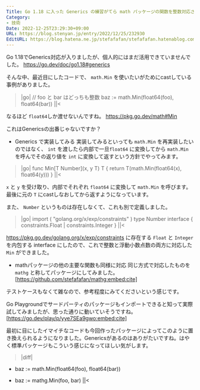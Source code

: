 ```yaml
---
Title: Go 1.18 に入った Generics の練習がてら math パッケージの関数を整数対応させてみる
Category:
- 技術
Date: 2022-12-25T23:29:30+09:00
URL: https://blog.stenyan.jp/entry/2022/12/25/232930
EditURL: https://blog.hatena.ne.jp/stefafafan/stefafafan.hatenablog.com/atom/entry/4207112889948216547
---
```


Go 1.18でGenerics対応が入りましたが、個人的にはまだ活用できていませんでした。 https://go.dev/doc/go1.18#generics

そんな中、最近目にしたコードで、 <code>math.Min</code> を使いたいがためにcastしている事例がありました。

>|go|
// foo と bar はどっちも整数
baz := math.Min(float64(foo), float64(bar))
||<

なるほど <code>float64</code>しか渡せないんですね。 https://pkg.go.dev/math#Min

これはGenericsの出番じゃないですか？

* Generics で実装してみる
実装してみるといっても <code>math.Min</code> を再実装したいのではなく、 <code>int</code> を渡したら内部で一旦<code>float64</code> に変換してから <code>math.Min</code> を呼んでその返り値を <code>int</code> に変換して返すという方針でやってみます。

>|go|
func Min[T Number](x, y T) T {
    return T(math.Min(float64(x), float64(y)))
}
||<

<code>x</code> と <code>y</code> を受け取り、内部でそれぞれ <code>float64</code> に変換して <code>math.Min</code> を呼びます。最後に元の <code>T</code> にcastしなおしてから返すようになっています。

また、 <code>Number</code> というものは存在しなくて、これも別で定義しました。

>|go|
import (
    "golang.org/x/exp/constraints"
)
type Number interface {
    constraints.Float | constraints.Integer
}
||<

https://pkg.go.dev/golang.org/x/exp/constraints に存在する <code>Float</code> と <code>Integer</code> を内包する interface にしたので、これで整数と浮動小数点数の両方に対応した <code>Min</code> ができました。

* mathパッケージの他の主要な関数も同様に対応
同じ方式で対応したものを <code>mathg</code> と称してパッケージにしてみました。
[https://github.com/stefafafan/mathg:embed:cite]

テストケースもなくて雑なので、参考程度にみてくださいという感じです。

Go Playgroundでサードパーティのパッケージもインポートできると知って実際試してみましたが、思った通りに動いていそうですね。
[https://go.dev/play/p/yye7SEa9gwo:embed:cite]

最初に目にしたイマイチなコードも今回作ったパッケージによってこのように置き換えられるようになりました。Genericsがあるのはありがたいですね。はやく標準パッケージもこういう感じになってほしい気がします。
>|diff|
- baz := math.Min(float64(foo), float64(bar))
+ baz := mathg.Min(foo, bar)
||<
